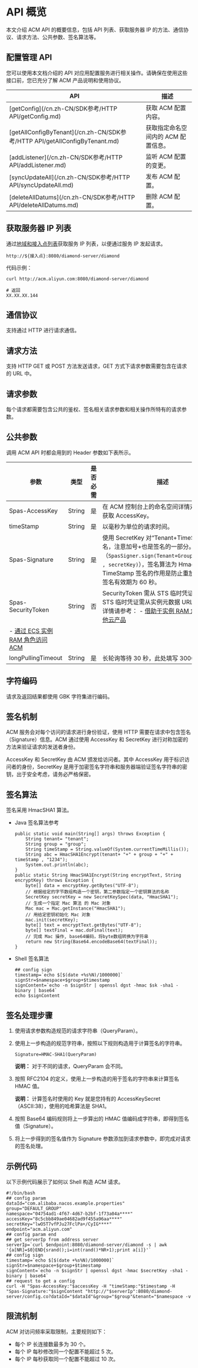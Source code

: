 # API 概览

本文介绍 ACM API 的概要信息，包括 API 列表、获取服务器 IP 的方法、通信协议、请求方法、公共参数、签名算法等。

## 配置管理 API

您可以使用本文档介绍的 API 对应用配置服务进行相关操作。请确保在使用这些接口前，您已充分了解 ACM 产品说明和使用协议。

|API|描述|
|---|--|
|[getConfig](/cn.zh-CN/SDK参考/HTTP API/getConfig.md)|获取 ACM 配置内容。|
|[getAllConfigByTenant](/cn.zh-CN/SDK参考/HTTP API/getAllConfigByTenant.md)|获取指定命名空间内的 ACM 配置信息。|
|[addListener](/cn.zh-CN/SDK参考/HTTP API/addListener.md)|监听 ACM 配置的变更。|
|[syncUpdateAll](/cn.zh-CN/SDK参考/HTTP API/syncUpdateAll.md)|发布 ACM 配置。|
|[deleteAllDatums](/cn.zh-CN/SDK参考/HTTP API/deleteAllDatums.md)|删除 ACM 配置。|

## 获取服务器 IP 列表

通过[地域和接入点列表](/cn.zh-CN/SDK参考/SDK简介.md)获取服务 IP 列表，以便通过服务 IP 发起请求。

```
http://${接入点}:8080/diamond-server/diamond
```

代码示例：

```
curl http://acm.aliyun.com:8080/diamond-server/diamond

# 返回
XX.XX.XX.144
```

## 通信协议

支持通过 HTTP 进行请求通信。

## 请求方法

支持 HTTP GET 或 POST 方法发送请求，GET 方式下请求参数需要包含在请求的 URL 中。

## 请求参数

每个请求都需要包含公共的鉴权、签名相关请求参数和相关操作所特有的请求参数。

## 公共参数

调用 ACM API 时都会用到的 Header 参数如下表所示。

|参数|类型|是否必需|描述|
|--|--|----|--|
|Spas-AccessKey|String|是|在 ACM 控制台上的命名空间详情对话框内可获取 AccessKey。|
|timeStamp|String|是|以毫秒为单位的请求时间。|
|Spas-Signature|String|是|使用 SecretKey 对“Tenant+TimeStamp”签名，注意加号+也是签名的一部分。（`SpasSigner.sign(Tenant+Group+TimeStamp, secretKey)`），签名算法为 HmacSHA1。TimeStamp 签名的作用是防止重放攻击。该签名有效期为 60 秒。|
|Spas-SecurityToken|String|否|SecurityToken 需从 STS 临时凭证中获取。STS 临时凭证需从实例元数据 URL 中获取。详情请参考： -   [借助于实例 RAM 角色访问其他云产品](https://help.aliyun.com/document_detail/54579.html)
-   [通过 ECS 实例 RAM 角色访问 ACM](https://help.aliyun.com/document_detail/72013.html) |
|longPullingTimeout|String|是|长轮询等待 30 秒，此处填写 30000。|

## 字符编码

请求及返回结果都使用 GBK 字符集进行编码。

## 签名机制

ACM 服务会对每个访问的请求进行身份验证，使用 HTTP 需要在请求中包含签名（Signature）信息。ACM 通过使用 AccessKey 和 SecretKey 进行对称加密的方法来验证请求的发送者身份。

AccessKey 和 SecretKey 由 ACM 颁发给访问者。其中 AccessKey 用于标识访问者的身份，SecretKey 是用于加密签名字符串和服务器端验证签名字符串的密钥，出于安全考虑，请务必严格保密。

## 签名算法

签名采用 HmacSHA1 算法。

-   Java 签名算法参考

    ```
    public static void main(String[] args) throws Exception {
        String tenant= "tenant";
        String group = "group";
        String timeStamp = String.valueOf(System.currentTimeMillis());
        String abc = HmacSHA1Encrypt(tenant+ "+" + group + "+" + timeStamp , "1234");
        System.out.println(abc);
    }
    public static String HmacSHA1Encrypt(String encryptText, String encryptKey) throws Exception {
        byte[] data = encryptKey.getBytes("UTF-8");
        // 根据给定的字节数组构造一个密钥，第二参数指定一个密钥算法的名称
        SecretKey secretKey = new SecretKeySpec(data, "HmacSHA1");
        // 生成一个指定 Mac 算法 的 Mac 对象
        Mac mac = Mac.getInstance("HmacSHA1");
        // 用给定密钥初始化 Mac 对象
        mac.init(secretKey);
        byte[] text = encryptText.getBytes("UTF-8");
        byte[] textFinal = mac.doFinal(text);
        // 完成 Mac 操作, base64编码，将byte数组转换为字符串
        return new String(Base64.encodeBase64(textFinal));
    }
    ```

-   Shell 签名算法

    ```
    ## config sign
    timestamp=`echo $[$(date +%s%N)/1000000]`
    signStr=$namespace+$group+$timestamp
    signContent=`echo -n $signStr | openssl dgst -hmac $sk -sha1 -binary | base64`
    echo $signContent
    ```


## 签名处理步骤

1.  使用请求参数构造规范的请求字符串（QueryParam）。
2.  使用上一步构造的规范字符串，按照以下规则构造用于计算签名的字符串。

    ```
    Signature=HMAC-SHA1(QueryParam)
    ```

    **说明：** 对于不同的请求，QueryParam 会不同。

3.  按照 RFC2104 的定义，使用上一步构造的用于签名的字符串来计算签名 HMAC 值。

    **说明：** 计算签名时使用的 Key 就是您持有的 AccessKeySecret（ASCII:38），使用的哈希算法是 SHA1。

4.  按照 Base64 编码规则将上一步算出的 HMAC 值编码成字符串，即得到签名值（Signature）。
5.  将上一步得到的签名值作为 Signature 参数添加到请求参数中，即完成对请求的签名处理。

## 示例代码

以下示例代码展示了如何以 Shell 构造 ACM 请求。

```
#!/bin/bash
## config param
dataId="com.alibaba.nacos.example.properties"
group="DEFAULT_GROUP"
namespace="04754ad1-4f67-4d67-b2bf-1f73a04a****"
accessKey="8c5cbb849ae04682ad9f455a96aa****"
secretKey="lwO5T7vfPJu27FclPa+/CyIG****"
endpoint="acm.aliyun.com"
## config param end
## get serverIp from address server
serverIp=`curl $endpoint:8080/diamond-server/diamond -s | awk '{a[NR]=$0}END{srand();i=int(rand()*NR+1);print a[i]}'`
## config sign
timestamp=`echo $[$(date +%s%N)/1000000]`
signStr=$namespace+$group+$timestamp
signContent=`echo -n $signStr | openssl dgst -hmac $secretKey -sha1 -binary | base64`
## request to get a config
curl -H "Spas-AccessKey:"$accessKey -H "timeStamp:"$timestamp -H "Spas-Signature:"$signContent "http://"$serverIp":8080/diamond-server/config.co?dataId="$dataId"&group="$group"&tenant="$namespace -v
```

## 限流机制

ACM 对访问频率采取限制，主要规则如下：

-   每个 IP 长连接数最多为 30 个。
-   每个 IP 每秒修改同一个配置不能超过 5 次。
-   每个 IP 每秒获取同一个配置不能超过 10 次。

